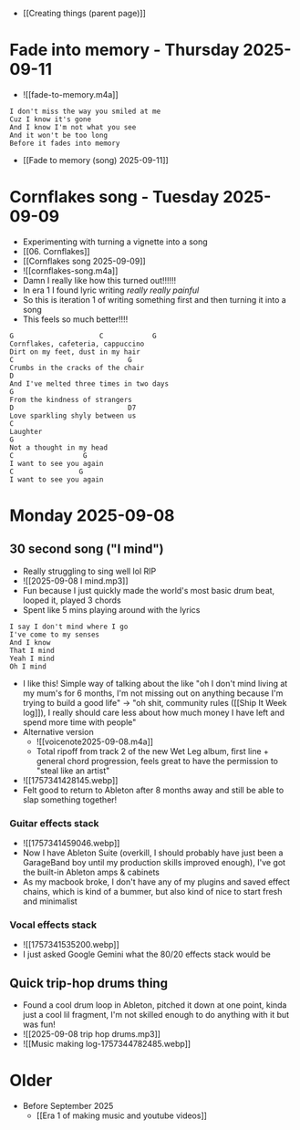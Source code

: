 - [[Creating things (parent page)]]

# Fade into memory - Thursday 2025-09-11
- ![[fade-to-memory.m4a]]
```
I don't miss the way you smiled at me 
Cuz I know it's gone 
And I know I'm not what you see
And it won't be too long
Before it fades into memory
```
- [[Fade to memory (song) 2025-09-11]]
# Cornflakes song - Tuesday 2025-09-09
- Experimenting with turning a vignette into a song
- [[06. Cornflakes]]
- [[Cornflakes song 2025-09-09]]
- ![[cornflakes-song.m4a]]
 - Damn I really like how this turned out!!!!!!
 - In era 1 I found lyric writing *really really painful*
 - So this is iteration 1 of writing something first and then turning it into a song
 - This feels so much better!!!!
```
G                     C            G
Cornflakes, cafeteria, cappuccino 
Dirt on my feet, dust in my hair 
C                            G
Crumbs in the cracks of the chair 
D
And I've melted three times in two days 
G
From the kindness of strangers 
D                            D7
Love sparkling shyly between us
C
Laughter 
G
Not a thought in my head
C                 G
I want to see you again
C                G
I want to see you again
```

# Monday 2025-09-08
## 30 second song ("I mind")
- Really struggling to sing well lol RIP 
- ![[2025-09-08 I mind.mp3]]
- Fun because I just quickly made the world's most basic drum beat, looped it, played 3 chords
- Spent like 5 mins playing around with the lyrics 

```
I say I don't mind where I go
I've come to my senses
And I know
That I mind
Yeah I mind 
Oh I mind
```

- I like this! Simple way of talking about the like "oh I don't mind living at my mum's for 6 months, I'm not missing out on anything because I'm trying to build a good life" → "oh shit, community rules ([[Ship It Week log]]), I really should care less about how much money I have left and spend more time with people"
- Alternative version
	- ![[voicenote2025-09-08.m4a]]
	- Total ripoff from track 2 of the new Wet Leg album, first line + general chord progression, feels great to have the permission to "steal like an artist"
- ![[1757341428145.webp]]
- Felt good to return to Ableton after 8 months away and still be able to slap something together! 
### Guitar effects stack
- ![[1757341459046.webp]]
- Now I have Ableton Suite (overkill, I should probably have just been a GarageBand boy until my production skills improved enough), I've got the built-in Ableton amps & cabinets
- As my macbook broke, I don't have any of my plugins and saved effect chains, which is kind of a bummer, but also kind of nice to start fresh and minimalist
### Vocal effects stack
- ![[1757341535200.webp]]
- I just asked Google Gemini what the 80/20 effects stack would be
## Quick trip-hop drums thing
-  Found a cool drum loop in Ableton, pitched it down at one point, kinda just a cool lil fragment, I'm not skilled enough to do anything with it but was fun!
- ![[2025-09-08 trip hop drums.mp3]]
- ![[Music making log-1757344782485.webp]]

# Older
- Before September 2025
	- [[Era 1 of making music and youtube videos]]